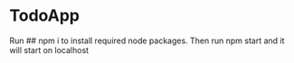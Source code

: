 # TodoApp

Run ## npm i to install required node packages.
Then run npm start and it will start on localhost


